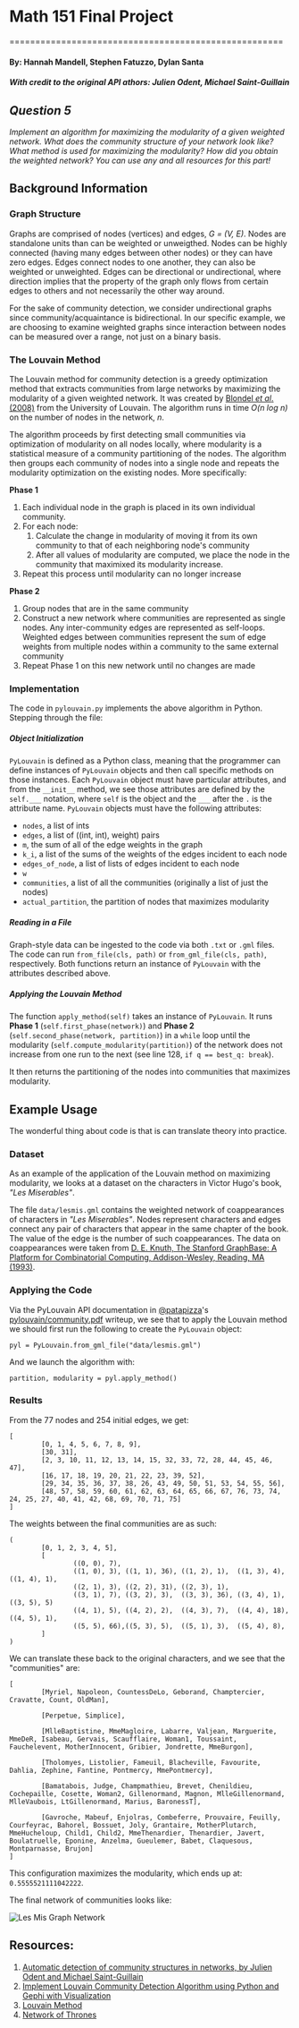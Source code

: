 # Math 151 Final Project
=====================================================
#### By: Hannah Mandell, Stephen Fatuzzo, Dylan Santa
##### With credit to the original API athors: Julien Odent, Michael Saint-Guillain

## *Question 5* 

*Implement an algorithm for maximizing the modularity of a given weighted network. What does the community structure of your network look like? What method is used for maximizing the modularity? How did you obtain the weighted network? You can use any and all resources for this part!*

## Background Information

### Graph Structure

Graphs are comprised of nodes (vertices) and edges, *G = (V, E)*. Nodes are standalone units than can be weighted or unweigthed. Nodes can be highly connected (having many edges between other nodes) or they can have zero edges. Edges connect nodes to one another, they can also be weighted or unweighted. Edges can be directional or undirectional, where direction implies that the property of the graph only flows from certain edges to others and not necessarily the other way around.

For the sake of community detection, we consider undirectional graphs since community/acquaintance is bidirectional. In our specific example, we are choosing to examine weighted graphs since interaction between nodes can be measured over a range, not just on a binary basis.

### The Louvain Method

The Louvain method for community detection is a greedy optimization method that extracts communities from large networks by maximizing the modularity of a given weighted network. It was created by [Blondel *et al*. (2008)](https://arxiv.org/pdf/0803.0476.pdf) from the University of Louvain. The algorithm runs in time *O(n log n)* on the number of nodes in the network, *n*. 

The algorithm proceeds by first detecting small communities via optimization of modularity on all nodes locally, where modularity is a statistical measure of a community partitioning of the nodes. The algorithm then groups each community of nodes into a single node and repeats the modularity optimization on the existing nodes. More specifically:

**Phase 1**
1. Each individual node in the graph is placed in its own individual community.
2. For each node: 
    1. Calculate the change in modularity of moving it from its own community to that of each neighboring node's community
    2. After all values of modularity are computed, we place the node in the community that maximixed its modularity increase.
3. Repeat this process until modularity can no longer increase

**Phase 2**
1. Group nodes that are in the same community
2. Construct a new network where communities are represented as single nodes. Any inter-community edges are represented as self-loops. Weighted edges between communities represent the sum of edge weights from multiple nodes within a community to the same external community
3. Repeat Phase 1 on this new network until no changes are made

### Implementation

The code in `pylouvain.py` implements the above algorithm in Python. Stepping through the file:

##### Object Initialization

`PyLouvain` is defined as a Python class, meaning that the programmer can define instances of `PyLouvain` objects and then call specific methods on those instances. Each `PyLouvain` object must have particular attributes, and from the `__init__` method, we see those attributes are defined by the `self.___` notation, where `self` is the object and the `___` after the `.` is the attribute name. `PyLouvain` objects must have the following attributes:

- `nodes`, a list of ints
- `edges`, a list of ((int, int), weight) pairs
- `m`, the sum of all of the edge weights in the graph
- `k_i`, a list of the sums of the weights of the edges incident to each node
- `edges_of_node`, a list of lists of edges incident to each node
- `w`
- `communities`, a list of all the communities (originally a list of just the nodes)
- `actual_partition`, the partition of nodes that maximizes modularity

##### Reading in a File

Graph-style data can be ingested to the code via both `.txt`  or `.gml` files. The code can run `from_file(cls, path)` or `from_gml_file(cls, path)`, respectively. Both functions return an instance of `PyLouvain` with the attributes described above. 

##### Applying the Louvain Method

The function `apply_method(self)` takes an instance of `PyLouvain`. It runs **Phase 1** (`self.first_phase(network)`) and **Phase 2** (`self.second_phase(network, partition)`) in a `while` loop until the modularity (`self.compute_modularity(partition)`) of the network does not increase from one run to the next (see line 128, `if q == best_q: break`).

It then returns the partitioning of the nodes into communities that maximizes modularity. 

## Example Usage

The wonderful thing about code is that is can translate theory into practice. 

### Dataset

As an example of the application of the Louvain method on maximizing modularity, we looks at a dataset on the characters in Victor Hugo's book, *"Les Miserables"*.

The file `data/lesmis.gml` contains the weighted network of coappearances of characters in *"Les Miserables"*. Nodes represent characters and edges connect any pair of characters that appear in the same chapter of the book. The value of the edge is the number of such coappearances. The data on coappearances were taken from [D. E. Knuth, The Stanford GraphBase: A Platform for Combinatorial Computing, Addison-Wesley, Reading, MA (1993)](https://www-cs-faculty.stanford.edu/~knuth/sgb.html).

### Applying the Code

Via the PyLouvain API documentation in [@patapizza](https://github.com/patapizza)'s [pylouvain/community.pdf](https://github.com/hfmandell/pylouvain/blob/master/community.pdf) writeup, we see that to apply the Louvain method we should first run the following to create the `PyLouvain` object:

```
pyl = PyLouvain.from_gml_file("data/lesmis.gml")
```

And we launch the algorithm with:

```
partition, modularity = pyl.apply_method()
```

### Results

From the 77 nodes and 254 initial edges, we get:

```
[
        [0, 1, 4, 5, 6, 7, 8, 9], 
        [30, 31], 
        [2, 3, 10, 11, 12, 13, 14, 15, 32, 33, 72, 28, 44, 45, 46, 47], 
        [16, 17, 18, 19, 20, 21, 22, 23, 39, 52], 
        [29, 34, 35, 36, 37, 38, 26, 43, 49, 50, 51, 53, 54, 55, 56], 
        [48, 57, 58, 59, 60, 61, 62, 63, 64, 65, 66, 67, 76, 73, 74, 24, 25, 27, 40, 41, 42, 68, 69, 70, 71, 75]
]
```

The weights between the final communities are as such:

```
(
        [0, 1, 2, 3, 4, 5], 
        [
                ((0, 0), 7), 
                ((1, 0), 3), ((1, 1), 36), ((1, 2), 1),  ((1, 3), 4),  ((1, 4), 1),
                ((2, 1), 3), ((2, 2), 31), ((2, 3), 1), 
                ((3, 1), 7), ((3, 2), 3),  ((3, 3), 36), ((3, 4), 1),  ((3, 5), 5)
                ((4, 1), 5), ((4, 2), 2),  ((4, 3), 7),  ((4, 4), 18), ((4, 5), 1), 
                ((5, 5), 66),((5, 3), 5),  ((5, 1), 3),  ((5, 4), 8), 
        ]
)
```

We can translate these back to the original characters, and we see that the "communities" are:

```
[
        [Myriel, Napoleon, CountessDeLo, Geborand, Champtercier, Cravatte, Count, OldMan], 

        [Perpetue, Simplice], 

        [MlleBaptistine, MmeMagloire, Labarre, Valjean, Marguerite, MmeDeR, Isabeau, Gervais, Scaufflaire, Woman1, Toussaint, Fauchelevent, MotherInnocent, Gribier, Jondrette, MmeBurgon], 

        [Tholomyes, Listolier, Fameuil, Blacheville, Favourite, Dahlia, Zephine, Fantine, Pontmercy, MmePontmercy], 

        [Bamatabois, Judge, Champmathieu, Brevet, Chenildieu, Cochepaille, Cosette, Woman2, Gillenormand, Magnon, MlleGillenormand, MlleVaubois, LtGillenormand, Marius, BaronessT], 

        [Gavroche, Mabeuf, Enjolras, Combeferre, Prouvaire, Feuilly, Courfeyrac, Bahorel, Bossuet, Joly, Grantaire, MotherPlutarch, MmeHucheloup, Child1, Child2, MmeThenardier, Thenardier, Javert, Boulatruelle, Eponine, Anzelma, Gueulemer, Babet, Claquesous, Montparnasse, Brujon]
]
```

This configuration maximizes the modularity, which ends up at: `0.5555521111042222`.

The final network of communities looks like:

![Les Mis Graph Network](lesmis.png)


## Resources:
1. [Automatic detection of community structures in networks, by Julien Odent and Michael Saint-Guillain](https://github.com/patapizza/pylouvain/blob/master/community.pdf)
2. [Implement Louvain Community Detection Algorithm using Python and Gephi with Visualization](https://medium.com/analytics-vidhya/implement-louvain-community-detection-algorithm-using-python-and-gephi-with-visualization-871250fb2f25)
3. [Louvain Method](https://en.wikipedia.org/wiki/Louvain_method)
4. [Network of Thrones](https://www.maa.org/sites/default/files/pdf/Mathhorizons/NetworkofThrones%20%281%29.pdf)

